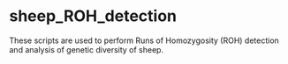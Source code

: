 # sheep_ROH_detection
These scripts are used to perform Runs of Homozygosity (ROH) detection and analysis of genetic diversity of sheep.

